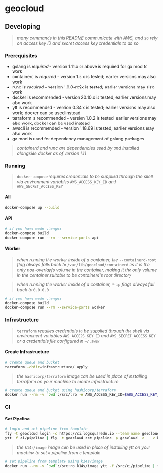 # geocloud

## Developing

> _many commands in this README communicate with AWS, and so rely on access key ID and secret access key credentials to do so_

### Prerequisites

* golang is *required* - version 1.11.x or above is required for go mod to work
* containerd is *required* - version 1.5.x is tested; earlier versions may also work
* runc is *required* - version 1.0.0-rc9x is tested; earlier versions may also work
* docker is recommended - version 20.10.x is tested; earlier versions may also work
* ytt is recommended - version 0.34.x is tested; earlier versions may also work; docker can be used instead
* terraform is recommended - version 1.0.2 is tested; earlier versions may also work; docker can be used instead
* awscli is recommended - version 1.18.69 is tested; earlier versions may also work
* go mod is used for dependency management of golang packages

> _containerd and runc are dependencies used by and installed alongside docker as of version 1.11_

### Running

> `docker-compose` _requires credentials to be supplied through the shell via environment variables_ `AWS_ACCESS_KEY_ID` _and_ `AWS_SECRET_ACCESS_KEY`

#### All

```sh
docker-compose up --build
```

#### API

```sh
# if you have made changes
docker-compose build
docker-compose run --rm --service-ports api
```

#### Worker

> _when running the worker inside of a container, the_ `--containerd-root` _flag always falls back to_ `/var/lib/geocloud/containerd` _as it is the only non-overlayfs volume in the container, making it the only volume in the container suitable to be containerd's root directory_

> _when running the worker inside of a container,_ `*-ip` _flags always fall back to_ `0.0.0.0`

```sh
# if you have made changes
docker-compose build
docker-compose run --rm --service-ports worker
```

### Infrastructure

> `terraform` _requires credentials to be supplied through the shell via environment variables_ `AWS_ACCESS_KEY_ID` _and_ `AWS_SECRET_ACCESS_KEY` _or a credentials file configured in_ `~/.aws/`

#### Create Infrastructure

```sh
# create queue and bucket
terraform -chdir=infrastructure/ apply
```

> _the_ `hashicorp/terraform` _image can be used in place of installing terraform on your machine to create infrastructure_

```sh
# create queue and bucket using hashicorp/terraform 
docker run --rm -v `pwd`:/src/:ro -e AWS_ACCESS_KEY_ID=$AWS_ACCESS_KEY_ID -e AWS_SECRET_ACCESS_KEY=$AWS_SECRET_ACCESS_KEY hashicorp/terraform -chdir=/src/infrastructure/ apply
```

### CI

#### Set Pipeline

```sh
# login and set pipeline from template
fly -t geocloud login -c https://ci.logsquaredn.io --team-name geocloud
ytt -f ci/pipeline | fly -t geocloud set-pipeline -p geocloud -c - -v branch=my-branch
```

> _the_ `k14s/image` _image can be used in place of installing ytt on your machine to set a pipeline from a template_

```sh
# set pipeline from template using k14s/image
docker run --rm -v `pwd`:/src:ro k14s/image ytt -f /src/ci/pipeline | fly -t geocloud set-pipeline -p geocloud -c - -v branch=my-branch
```
